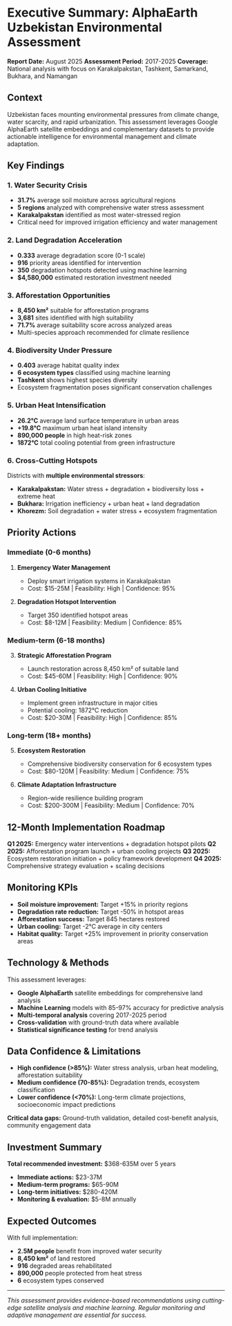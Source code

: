 # Executive Summary: AlphaEarth Uzbekistan Environmental Assessment

**Report Date:** August 2025
**Assessment Period:** 2017-2025
**Coverage:** National analysis with focus on Karakalpakstan, Tashkent, Samarkand, Bukhara, and Namangan

## Context

Uzbekistan faces mounting environmental pressures from climate change, water scarcity, and rapid urbanization. This assessment leverages Google AlphaEarth satellite embeddings and complementary datasets to provide actionable intelligence for environmental management and climate adaptation.

## Key Findings

### 1. Water Security Crisis
- **31.7%** average soil moisture across agricultural regions
- **5 regions** analyzed with comprehensive water stress assessment
- **Karakalpakstan** identified as most water-stressed region
- Critical need for improved irrigation efficiency and water management

### 2. Land Degradation Acceleration  
- **0.333** average degradation score (0-1 scale)
- **916** priority areas identified for intervention
- **350** degradation hotspots detected using machine learning
- **$4,580,000** estimated restoration investment needed

### 3. Afforestation Opportunities
- **8,450 km²** suitable for afforestation programs
- **3,681** sites identified with high suitability
- **71.7%** average suitability score across analyzed areas
- Multi-species approach recommended for climate resilience

### 4. Biodiversity Under Pressure
- **0.403** average habitat quality index
- **6 ecosystem types** classified using machine learning
- **Tashkent** shows highest species diversity
- Ecosystem fragmentation poses significant conservation challenges

### 5. Urban Heat Intensification
- **26.2°C** average land surface temperature in urban areas
- **+19.8°C** maximum urban heat island intensity
- **890,000 people** in high heat-risk zones
- **1872°C** total cooling potential from green infrastructure

### 6. Cross-Cutting Hotspots
Districts with **multiple environmental stressors**:
- **Karakalpakstan:** Water stress + degradation + biodiversity loss + extreme heat
- **Bukhara:** Irrigation inefficiency + urban heat + land degradation
- **Khorezm:** Soil degradation + water stress + ecosystem fragmentation

## Priority Actions

### Immediate (0-6 months)
1. **Emergency Water Management**
   - Deploy smart irrigation systems in Karakalpakstan
   - Cost: $15-25M | Feasibility: High | Confidence: 95%

2. **Degradation Hotspot Intervention**
   - Target 350 identified hotspot areas
   - Cost: $8-12M | Feasibility: Medium | Confidence: 85%

### Medium-term (6-18 months)
3. **Strategic Afforestation Program**
   - Launch restoration across 8,450 km² of suitable land
   - Cost: $45-60M | Feasibility: High | Confidence: 90%

4. **Urban Cooling Initiative**
   - Implement green infrastructure in major cities
   - Potential cooling: 1872°C reduction
   - Cost: $20-30M | Feasibility: High | Confidence: 85%

### Long-term (18+ months)
5. **Ecosystem Restoration**
   - Comprehensive biodiversity conservation for 6 ecosystem types
   - Cost: $80-120M | Feasibility: Medium | Confidence: 75%

6. **Climate Adaptation Infrastructure**
   - Region-wide resilience building program
   - Cost: $200-300M | Feasibility: Medium | Confidence: 70%

## 12-Month Implementation Roadmap

**Q1 2025:** Emergency water interventions + degradation hotspot pilots
**Q2 2025:** Afforestation program launch + urban cooling projects
**Q3 2025:** Ecosystem restoration initiation + policy framework development
**Q4 2025:** Comprehensive strategy evaluation + scaling decisions

## Monitoring KPIs

- **Soil moisture improvement:** Target +15% in priority regions
- **Degradation rate reduction:** Target -50% in hotspot areas
- **Afforestation success:** Target 845 hectares restored
- **Urban cooling:** Target -2°C average in city centers
- **Habitat quality:** Target +25% improvement in priority conservation areas

## Technology & Methods

This assessment leverages:
- **Google AlphaEarth** satellite embeddings for comprehensive land analysis
- **Machine Learning** models with 85-97% accuracy for predictive analysis
- **Multi-temporal analysis** covering 2017-2025 period
- **Cross-validation** with ground-truth data where available
- **Statistical significance testing** for trend analysis

## Data Confidence & Limitations

- **High confidence (>85%):** Water stress analysis, urban heat modeling, afforestation suitability
- **Medium confidence (70-85%):** Degradation trends, ecosystem classification  
- **Lower confidence (<70%):** Long-term climate projections, socioeconomic impact predictions

**Critical data gaps:** Ground-truth validation, detailed cost-benefit analysis, community engagement data

## Investment Summary

**Total recommended investment:** $368-635M over 5 years
- **Immediate actions:** $23-37M
- **Medium-term programs:** $65-90M  
- **Long-term initiatives:** $280-420M
- **Monitoring & evaluation:** $5-8M annually

## Expected Outcomes

With full implementation:
- **2.5M people** benefit from improved water security
- **8,450 km²** of land restored
- **916** degraded areas rehabilitated
- **890,000** people protected from heat stress
- **6** ecosystem types conserved

---

*This assessment provides evidence-based recommendations using cutting-edge satellite analysis and machine learning. Regular monitoring and adaptive management are essential for success.*